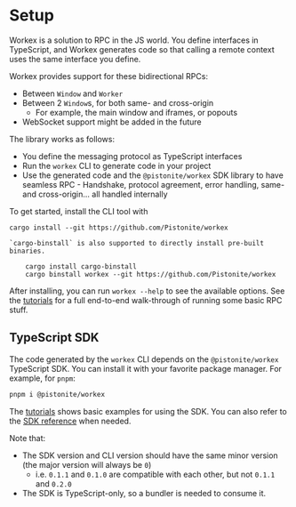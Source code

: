 # Setup

Workex is a solution to RPC in the JS world. You define interfaces in
TypeScript, and Workex generates code so that calling a remote
context uses the same interface you define.

Workex provides support for these bidirectional RPCs:
- Between `Window` and `Worker`
- Between 2 `Window`s, for both same- and cross-origin
  - For example, the main window and iframes, or popouts
- WebSocket support might be added in the future

The library works as follows:
- You define the messaging protocol as TypeScript interfaces
- Run the `workex` CLI to generate code in your project
- Use the generated code and the `@pistonite/workex` SDK library
  to have seamless RPC - Handshake, protocol agreement, error handling, same- and cross-origin...
  all handled internally

To get started, install the CLI tool with

```
cargo install --git https://github.com/Pistonite/workex
```

```admonish tip
`cargo-binstall` is also supported to directly install pre-built binaries.

    cargo install cargo-binstall
    cargo binstall workex --git https://github.com/Pistonite/workex

```
After installing, you can run `workex --help` to see the available options.
See the [tutorials](./tutorial/index.md) for a full end-to-end walk-through
of running some basic RPC stuff.

## TypeScript SDK
The code generated by the `workex` CLI depends on the `@pistonite/workex` TypeScript SDK.
You can install it with your favorite package manager. For example, for `pnpm`:

```bash
pnpm i @pistonite/workex
```
The [tutorials](./tutorial/index.md) shows basic examples for using the SDK.
You can also refer to the [SDK reference](./reference/index.md) when needed.

Note that:
- The SDK version and CLI version should have the same minor version (the major version will always be `0`)
  - i.e. `0.1.1` and `0.1.0` are compatible with each other, but not `0.1.1` and `0.2.0`
- The SDK is TypeScript-only, so a bundler is needed to consume it.
